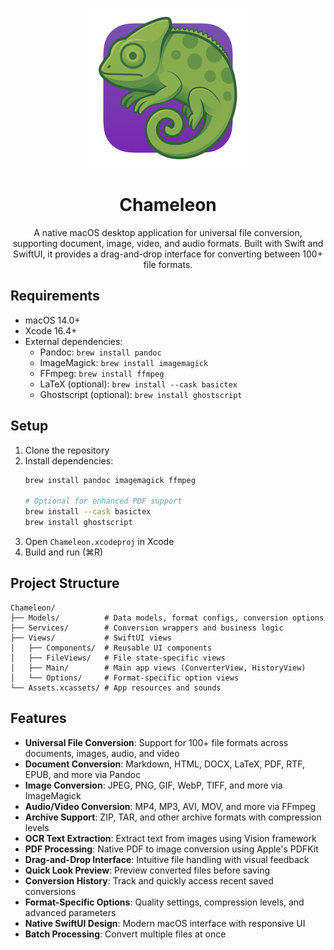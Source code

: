 <div align="center">

![Chameleon icon](./Chameleon/Assets.xcassets/AppIcon.appiconset/AppIcon_0256.png)

# Chameleon

A native macOS desktop application for universal file conversion, supporting document, image, video, and audio formats. Built with Swift and SwiftUI, it provides a drag-and-drop interface for converting between 100+ file formats.
</div>

## Requirements

- macOS 14.0+
- Xcode 16.4+
- External dependencies:
  - Pandoc: `brew install pandoc`
  - ImageMagick: `brew install imagemagick`
  - FFmpeg: `brew install ffmpeg`
  - LaTeX (optional): `brew install --cask basictex`
  - Ghostscript (optional): `brew install ghostscript`

## Setup

1. Clone the repository
2. Install dependencies:
   ```bash
   brew install pandoc imagemagick ffmpeg
   
   # Optional for enhanced PDF support
   brew install --cask basictex
   brew install ghostscript
   ```
3. Open `Chameleon.xcodeproj` in Xcode
4. Build and run (⌘R)

## Project Structure

```
Chameleon/
├── Models/          # Data models, format configs, conversion options
├── Services/        # Conversion wrappers and business logic
├── Views/           # SwiftUI views
│   ├── Components/  # Reusable UI components
│   ├── FileViews/   # File state-specific views
│   ├── Main/        # Main app views (ConverterView, HistoryView)
│   └── Options/     # Format-specific option views
└── Assets.xcassets/ # App resources and sounds
```

## Features

- **Universal File Conversion**: Support for 100+ file formats across documents, images, audio, and video
- **Document Conversion**: Markdown, HTML, DOCX, LaTeX, PDF, RTF, EPUB, and more via Pandoc
- **Image Conversion**: JPEG, PNG, GIF, WebP, TIFF, and more via ImageMagick
- **Audio/Video Conversion**: MP4, MP3, AVI, MOV, and more via FFmpeg
- **Archive Support**: ZIP, TAR, and other archive formats with compression levels
- **OCR Text Extraction**: Extract text from images using Vision framework
- **PDF Processing**: Native PDF to image conversion using Apple's PDFKit
- **Drag-and-Drop Interface**: Intuitive file handling with visual feedback
- **Quick Look Preview**: Preview converted files before saving
- **Conversion History**: Track and quickly access recent saved conversions
- **Format-Specific Options**: Quality settings, compression levels, and advanced parameters
- **Native SwiftUI Design**: Modern macOS interface with responsive UI
- **Batch Processing**: Convert multiple files at once
